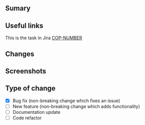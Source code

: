## Sumary
<!-- You can add your sumary here-->

## Useful links
<!-- You can add your links here-->

<!-- Change de Number and the link of your task-->
This is the task in Jira [COP-NUMBER](https://powerupai.atlassian.net/jira/software/c/projects/COP/boards/19/backlog?view=detail&selectedIssue=COP-816&issueLimit=100)

## Changes
<!-- You can add your changes here-->

<!-- To format code or text into its own distinct block, use triple backticks-->
<!--
This is an example:
```
git status
git add
git commit
```
-->
## Screenshots
<!-- You can add your screenshots here-->

## Type of change
<!-- Add an x to mark the type of change-->
- [x] Bug fix (non-breaking change which fixes an issue)
- [ ] New feature (non-breaking change which adds functionality)
- [ ] Documentation update
- [ ] Code refactor
